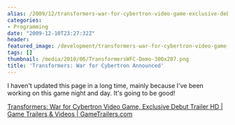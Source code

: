 ```yaml
---
alias: /2009/12/transformers-war-for-cybertron-video-game-exclusive-debut-trailer-hd-game-trailers-videos-gametrailers-com/index.html
categories:
- Programming
date: "2009-12-10T23:27:32Z"
header:
featured_image: /development/transformers-war-for-cybertron-video-game-exclusive-debut-trailer-hd-game-trailers-videos-gametrailers-com/teaser.png
tags: []
thumbnail: /media/2010/06/TransformersWFC-Demo-300x207.png
title: 'Transformers: War for Cybertron Announced'
---
```

I haven't updated this page in a long time, mainly because I've been working on this game night and day. It's going to be good!

[Transformers: War for Cybertron Video Game, Exclusive Debut Trailer HD | Game Trailers &amp; Videos | GameTrailers.com](http://www.gametrailers.com/video/exclusive-debut-transformers-war/59860)

